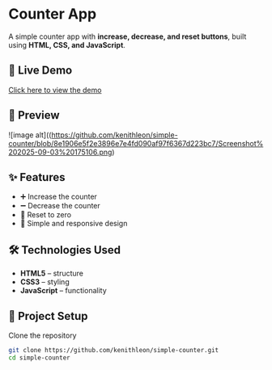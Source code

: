 # Counter App  

A simple counter app with **increase, decrease, and reset buttons**, built using **HTML, CSS, and JavaScript**.  

## 🚀 Live Demo  
[Click here to view the demo](https://kenithleon.github.io/simple-counter/)  

## 📸 Preview  
![image alt]((https://github.com/kenithleon/simple-counter/blob/8e1906e5f2e3896e7e4fd090af97f6367d223bc7/Screenshot%202025-09-03%20175106.png)


## ✨ Features  
- ➕ Increase the counter  
- ➖ Decrease the counter  
- 🔄 Reset to zero  
- 🎨 Simple and responsive design  

## 🛠️ Technologies Used  
- **HTML5** – structure  
- **CSS3** – styling  
- **JavaScript** – functionality  

## 📂 Project Setup  

Clone the repository  

```bash
git clone https://github.com/kenithleon/simple-counter.git
cd simple-counter
